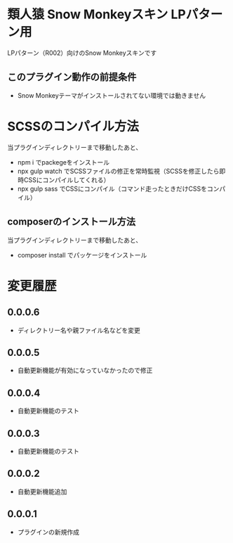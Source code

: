 # 類人猿 Snow Monkeyスキン LPパターン用
LPパターン（R002）向けのSnow Monkeyスキンです

## このプラグイン動作の前提条件
- Snow Monkeyテーマがインストールされてない環境では動きません

# SCSSのコンパイル方法
当プラグインディレクトリーまで移動したあと、

- npm i でpackegeをインストール
- npx gulp watch でSCSSファイルの修正を常時監視（SCSSを修正したら即時CSSにコンパイルしてくれる）
- npx gulp sass でCSSにコンパイル（コマンド走ったときだけCSSをコンパイル）

## composerのインストール方法
当プラグインディレクトリーまで移動したあと、

- composer install でパッケージをインストール

# 変更履歴
## 0.0.0.6
- ディレクトリー名や親ファイル名などを変更

## 0.0.0.5
- 自動更新機能が有効になっていなかったので修正

## 0.0.0.4
- 自動更新機能のテスト

## 0.0.0.3
- 自動更新機能のテスト

## 0.0.0.2
- 自動更新機能追加

## 0.0.0.1
- プラグインの新規作成